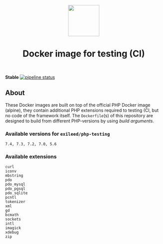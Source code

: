 <p align="center">
    <a href="https://www.docker.com/" target="_blank">
        <img src="https://www.docker.com/sites/default/files/mono_vertical_large.png" height="100px">
    </a>
    <h1 align="center">Docker image for testing (CI)</h1>
    <br>
</p>

**Stable** 
[![pipeline status](https://gitlab.com/yiisoft/yii2-docker/badges/master/pipeline.svg)](https://gitlab.com/yiisoft/yii2-docker/commits/master)


## About

These Docker images are built on top of the official PHP Docker image (alpine), they contain additional PHP extensions required to testing (CI, but no code of the framework itself.
The `Dockerfile`(s) of this repository are designed to build from different PHP-versions by using *build arguments*.

### Available versions for `exileed/php-testing`

```
7.4, 7.3, 7.2, 7.0, 5.6 
```


### Available extensions

```
curl
iconv
mbstring
pdo
pdo_mysql
pdo_pgsql
pdo_sqlite
pcntl
tokenizer
xml
gd
bcmath
sockets
intl
imagick
xdebug
zip

```